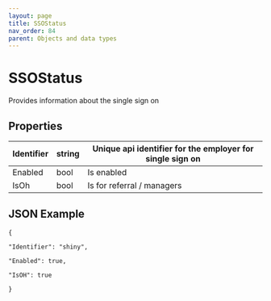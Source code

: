 ```yaml
---
layout: page
title: SSOStatus
nav_order: 84
parent: Objects and data types
---
```


# SSOStatus

Provides information about the single sign on

## Properties

| Identifier | string | Unique api identifier for the employer for single sign on |
| --- | --- | --- |
| Enabled | bool | Is enabled |
| IsOh | bool | Is for referral / managers |

## JSON Example

```
{

"Identifier": "shiny",

"Enabled": true,

"IsOH": true

}
```
